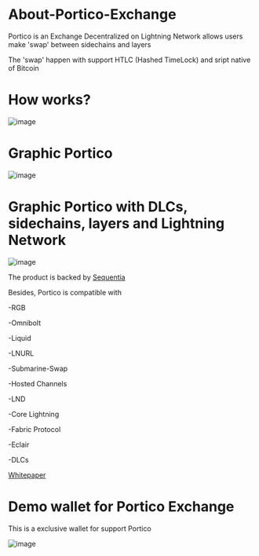 # About-Portico-Exchange

Portico  is an Exchange Decentralized on Lightning Network allows users make 'swap' between sidechains and layers

The 'swap' happen with support HTLC (Hashed TimeLock) and sript native of Bitcoin

# How works?

![image](https://user-images.githubusercontent.com/83122757/205439784-e32b2c34-1e2d-42cf-9086-214db57e38b1.png)

# Graphic Portico

![image](https://user-images.githubusercontent.com/83122757/205439769-b05d8c78-960c-4366-8c87-e6e71599967f.png)

# Graphic Portico with DLCs, sidechains, layers and Lightning Network

![image](https://user-images.githubusercontent.com/83122757/205443627-decb884e-e9d6-4c24-8417-cda76e198610.png)

The product is backed by [Sequentia](https://github.com/SequentiaSEQ)

Besides, Portico is compatible with 

-RGB

-Omnibolt

-Liquid

-LNURL

-Submarine-Swap

-Hosted Channels

-LND

-Core Lightning

-Fabric Protocol

-Eclair

-DLCs

[Whitepaper](https://arealayer.gitbook.io/portico-exchange/)

# Demo wallet for Portico Exchange

This is a exclusive wallet for support Portico

![image](https://user-images.githubusercontent.com/83122757/228824638-b0181905-0e79-4cad-a98c-90827c3b6509.png)

